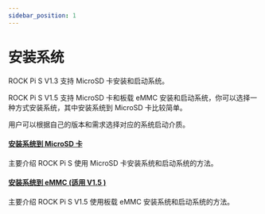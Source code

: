 ```yaml
---
sidebar_position: 1
---
```


# 安装系统

ROCK Pi S V1.3 支持 MicroSD 卡安装和启动系统。

ROCK Pi S V1.5 支持 MicroSD 卡和板载 eMMC 安装和启动系统，你可以选择一种方式安装系统，其中安装系统到 MicroSD 卡比较简单。

用户可以根据自己的版本和需求选择对应的系统启动介质。

#### [安装系统到 MicroSD 卡](/rockpi/rockpis/getting-started/install-os/install-os-to-sd)

主要介绍 ROCK Pi S 使用 MicroSD 卡安装系统和启动系统的方法。

#### [安装系统到 eMMC (适用 V1.5 )](/rockpi/rockpis/getting-started/install-os/install-os-to-emmc)

主要介绍 ROCK Pi S V1.5 使用板载 eMMC 安装系统和启动系统的方法。
